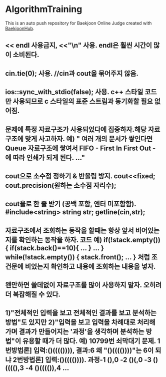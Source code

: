# AlgorithmTraining
This is an auto push repository for Baekjoon Online Judge created with [BaekjoonHub](https://github.com/BaekjoonHub/BaekjoonHub).

## << endl 사용금지, <<"\n" 사용. endl은 훨씬 시간이 많이 소비된다.

## cin.tie(0); 사용. //cin과 cout을 묶어주지 않음.

## ios::sync_with_stdio(false); 사용. c++ 스타일 코드만 사용되므로 c 스타일의 표준 스트림과 동기화할 필요 없어짐.

## 문제에 특정 자료구조가 사용되었다에 집중하자.해당 자료구조에 맞게 사고하자. 예) " 여러 개의 문서가 쌓인다면 Queue 자료구조에 쌓여서 FIFO - First In First Out - 에 따라 인쇄가 되게 된다. ..."

## cout으로 소수점 정하기 & 반올림 방지. cout<<fixed; cout.precision(원하는 소수점 자리수);

## cout을로 한 줄 받기 (공백 포함, 엔터 미포함함). #include\<string\> string str; getline(cin,str);

## 자료구조에서 조회하는 동작을 할때는 항상 앞서 비어있는지를 확인하는 동작을 하자. 코드 예) if(!stack.empty()) { if(stack.back()==10){ ... } ... } while(!stack.empty()) { stack.front(); ... } 처럼 조건문에 비었는지 확인하고 내용에 조회하는 내용을 넣자.

## 왠만하면 쓸데없이 자료구조를 많이 사용하지 말자. 오히려 더 복잡해질 수 있다.

## 1)"전체적인 입력을 보고 전체적인 결과를 보고 분석하는 방법"도 있지만 2)"입력을 보고 입력을 차례대로 처리해 가며 결과가 만들어지는 '과정'을 생각하며 분석하는 방법"이 유용할 때가 더 많다. 예) 10799번 쇠막대기 문제. 1번방법론] 입력:()(((()))), 결과:6 왜 "()(((())))"는 6이 되냐 2번방법론] 입력:()(((()))). 과정-1 (),0 -2 ()(,0 -3 ()((((),3 -4 ()(((()),4 ...
